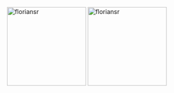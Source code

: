 <p>&nbsp;<img height="180em" src="https://github-readme-stats.vercel.app/api/top-langs/?username=floriansr&layout=compact&hide=html,css&title_color=ffffff&icon_color=34abeb&text_color=daf7dc&bg_color=151515" alt="floriansr" data-canonical-src="https://github-readme-stats-eight-theta.vercel.app/api? ; theme=vue&amp;show_icons=true&amp;include_all_commits=true&amp;count_private=true">
  <img height="180em" src="https://github-readme-stats.vercel.app/api?username=floriansr&show_icons=true&title_color=ffffff&icon_color=34abeb&text_color=daf7dc&bg_color=151515"" alt="floriansr" data-canonical-src="https://github-readme-stats-eight-theta.vercel.app/api/top-langs/;theme=vue&amp;layout=compact"></p>
